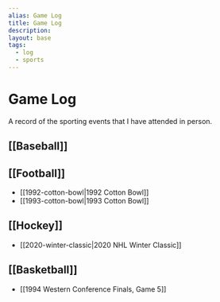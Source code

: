 ```yaml
---
alias: Game Log
title: Game Log
description:
layout: base
tags:
  - log
  - sports
---
```

# Game Log
A record of the sporting events that I have attended in person.

## [[Baseball]]

## [[Football]]
- [[1992-cotton-bowl|1992 Cotton Bowl]]
- [[1993-cotton-bowl|1993 Cotton Bowl]]

## [[Hockey]]
- [[2020-winter-classic|2020 NHL Winter Classic]]

## [[Basketball]]
- [[1994 Western Conference Finals, Game 5]]